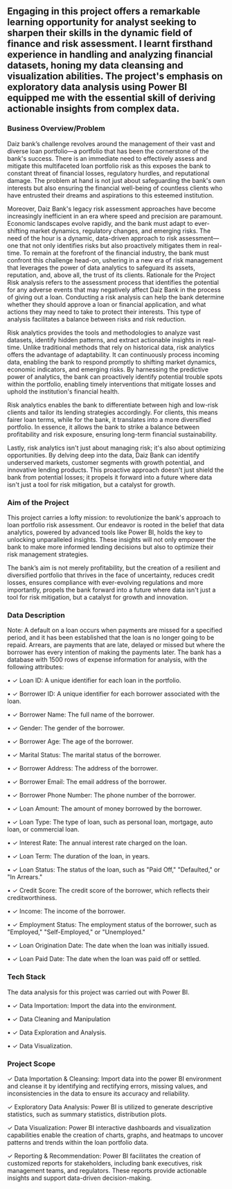 ## Engaging in this project offers a remarkable learning opportunity for analyst seeking to sharpen their skills in the dynamic field of finance and risk assessment.  I learnt firsthand experience in handling and analyzing financial datasets, honing my data cleansing and visualization abilities. The project's emphasis on exploratory data analysis using Power BI equipped me with the essential skill of deriving actionable insights from complex data.


### Business Overview/Problem
Daiz bank’s challenge revolves around the management of their vast and diverse loan portfolio—a portfolio that has been the cornerstone of the bank's success. There is an immediate need to effectively assess and mitigate this multifaceted loan portfolio risk as this exposes the bank to constant threat of financial losses, regulatory hurdles, and reputational damage. The problem at hand is not just about safeguarding the bank's own interests but also ensuring the financial well-being of countless clients who have entrusted their dreams and aspirations to this esteemed institution.
 
Moreover, Daiz Bank's legacy risk assessment approaches have become increasingly inefficient in an era where speed and precision are paramount. Economic landscapes evolve rapidly, and the bank must adapt to ever-shifting market dynamics, regulatory changes, and emerging risks. The need of the hour is a dynamic, data-driven approach to risk assessment—one that not only identifies risks but also proactively mitigates them in real-time. To remain at the forefront of the financial industry, the bank must confront this challenge head-on, ushering in a new era of risk management that leverages the power of data analytics to safeguard its assets, reputation, and, above all, the trust of its clients.
Rationale for the Project
Risk analysis refers to the assessment process that identifies the potential for any adverse events that may negatively affect Daiz Bank in the process of giving out a loan. Conducting a risk analysis can help the bank determine whether they should approve a loan or financial application, and what actions they may need to take to protect their interests. This type of analysis facilitates a balance between risks and risk reduction. 
 
Risk analytics provides the tools and methodologies to analyze vast datasets, identify hidden patterns, and extract actionable insights in real-time. Unlike traditional methods that rely on historical data, risk analytics offers the advantage of adaptability. It can continuously process incoming data, enabling the bank to respond promptly to shifting market dynamics, economic indicators, and emerging risks. By harnessing the predictive power of analytics, the bank can proactively identify potential trouble spots within the portfolio, enabling timely interventions that mitigate losses and uphold the institution's financial health.
 
Risk analytics enables the bank to differentiate between high and low-risk clients and tailor its lending strategies accordingly. For clients, this means fairer loan terms, while for the bank, it translates into a more diversified portfolio. In essence, it allows the bank to strike a balance between profitability and risk exposure, ensuring long-term financial sustainability.
 
Lastly, risk analytics isn't just about managing risk; it's also about optimizing opportunities. By delving deep into the data, Daiz Bank can identify underserved markets, customer segments with growth potential, and innovative lending products. This proactive approach doesn't just shield the bank from potential losses; it propels it forward into a future where data isn't just a tool for risk mitigation, but a catalyst for growth.


### Aim of the Project
This project carries a lofty mission: to revolutionize the bank's approach to loan portfolio risk assessment. Our endeavor is rooted in the belief that data analytics, powered by advanced tools like Power BI, holds the key to unlocking unparalleled insights. These insights will not only empower the bank to make more informed lending decisions but also to optimize their risk management strategies. 
 
The bank’s aim is not merely profitability, but the creation of a resilient and diversified portfolio that thrives in the face of uncertainty, reduces credit losses, ensures compliance with ever-evolving regulations and more importantly, propels the bank forward into a future where data isn't just a tool for risk mitigation, but a catalyst for growth and innovation.


### Data Description
Note: A default on a loan occurs when payments are missed for a specified period, and it has been established that the loan is no longer going to be repaid. Arrears, are payments that are late, delayed or missed but where the borrower has every intention of making the payments later.
The bank has a database with 1500 rows of expense information for analysis, with the following attributes:
 
•	✓ Loan ID: A unique identifier for each loan in the portfolio.

•	✓ Borrower ID: A unique identifier for each borrower associated with the loan.

•	✓ Borrower Name: The full name of the borrower.

•	✓ Gender: The gender of the borrower.

•	✓ Borrower Age: The age of the borrower.

•	✓ Marital Status: The marital status of the borrower.

•	✓ Borrower Address: The address of the borrower.

•	✓ Borrower Email: The email address of the borrower.

•	✓ Borrower Phone Number: The phone number of the borrower.

•	✓ Loan Amount: The amount of money borrowed by the borrower.

•	✓ Loan Type: The type of loan, such as personal loan, mortgage, auto loan, or commercial loan.

•	✓ Interest Rate: The annual interest rate charged on the loan.

•	✓ Loan Term: The duration of the loan, in years.

•	✓ Loan Status: The status of the loan, such as "Paid Off," "Defaulted," or "In Arrears."

•	✓ Credit Score: The credit score of the borrower, which reflects their creditworthiness.

•	✓ Income: The income of the borrower.

•	✓ Employment Status: The employment status of the borrower, such as "Employed," "Self-Employed," or "Unemployed."

•	✓ Loan Origination Date: The date when the loan was initially issued.

•	✓ Loan Paid Date: The date when the loan was paid off or settled.


### Tech Stack
The data analysis for this project was carried out with Power BI. 
 
•	✓ Data Importation: Import the data into the environment.

•	✓ Data Cleaning and Manipulation

•	✓ Data Exploration and Analysis.

•	✓ Data Visualization.


### Project Scope
✓ Data Importation & Cleansing: Import data into the power BI  environment and cleanse it by identifying and rectifying errors, missing values, and inconsistencies in the data to ensure its accuracy and reliability.

✓ Exploratory Data Analysis: Power BI is utilized to generate descriptive statistics, such as summary statistics, distribution plots.

✓ Data Visualization: Power BI interactive dashboards and visualization capabilities enable the creation of charts, graphs, and heatmaps to uncover patterns and trends within the loan portfolio data.

✓ Reporting & Recommendation: Power BI facilitates the creation of customized reports for stakeholders, including bank executives, risk management teams, and regulators. These reports provide actionable insights and support data-driven decision-making.
